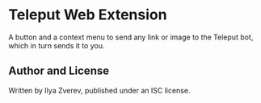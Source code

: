 # Teleput Web Extension

A button and a context menu to send any link or image to the Teleput bot,
which in turn sends it to you.

## Author and License

Written by Ilya Zverev, published under an ISC license.
